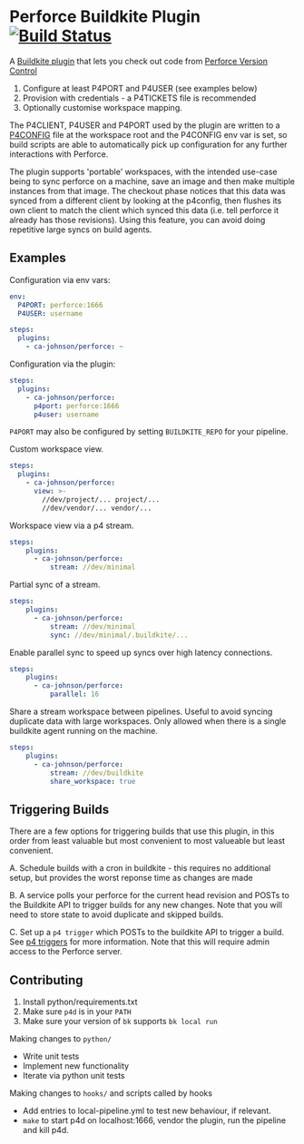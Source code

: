 # Perforce Buildkite Plugin [![Build Status](https://travis-ci.com/ca-johnson/perforce-buildkite-plugin.svg?branch=master)](https://travis-ci.com/ca-johnson/perforce-buildkite-plugin)

A [Buildkite plugin](https://buildkite.com/docs/agent/v3/plugins) that lets you check out code from [Perforce Version Control](https://www.perforce.com/products/helix-core)

1. Configure at least P4PORT and P4USER (see examples below)
2. Provision with credentials - a P4TICKETS file is recommended
3. Optionally customise workspace mapping.

The P4CLIENT, P4USER and P4PORT used by the plugin are written to a [P4CONFIG](https://www.perforce.com/manuals/v16.2/cmdref/P4CONFIG.html) file at the workspace root and the P4CONFIG env var is set, so build scripts are able to automatically pick up configuration for any further interactions with Perforce.

The plugin supports 'portable' workspaces, with the intended use-case being to sync perforce on a machine, save an image and then make multiple instances from that image. The checkout phase notices that this data was synced from a different client by looking at the p4config, then flushes its own client to match the client which synced this data (i.e. tell perforce it already has those revisions). Using this feature, you can avoid doing repetitive large syncs on build agents.

## Examples

Configuration via env vars:

```yaml
env:
  P4PORT: perforce:1666
  P4USER: username

steps:
  plugins:
    - ca-johnson/perforce: ~
```

Configuration via the plugin:

```yaml
steps:
  plugins:
    - ca-johnson/perforce:
      p4port: perforce:1666
      p4user: username
```

`P4PORT` may also be configured by setting `BUILDKITE_REPO` for your pipeline.

Custom workspace view.

```yaml
steps:
  plugins:
    - ca-johnson/perforce:
      view: >-
        //dev/project/... project/...
        //dev/vendor/... vendor/...
```

Workspace view via a p4 stream.

```yaml
steps:
    plugins:
      - ca-johnson/perforce:
          stream: //dev/minimal
```

Partial sync of a stream.

```yaml
steps:
    plugins:
      - ca-johnson/perforce:
          stream: //dev/minimal
          sync: //dev/minimal/.buildkite/...
```

Enable parallel sync to speed up syncs over high latency connections.

```yaml
steps:
    plugins:
      - ca-johnson/perforce:
          parallel: 16
```

Share a stream workspace between pipelines. Useful to avoid syncing duplicate data with large workspaces.
Only allowed when there is a single buildkite agent running on the machine.

```yaml
steps:
    plugins:
      - ca-johnson/perforce:
          stream: //dev/buildkite
          share_workspace: true
```


## Triggering Builds

There are a few options for triggering builds that use this plugin, in this order from least valuable but most convenient to most valueable but least convenient.

A. Schedule builds with a cron in buildkite - this requires no additional setup, but provides the worst reponse time as changes are made

B. A service polls your perforce for the current head revision and POSTs to the Buildkite API to trigger builds for any new changes. Note that you will need to store state to avoid duplicate and skipped builds.

C. Set up a `p4 trigger` which POSTs to the buildkite API to trigger a build. See [p4 triggers](https://www.perforce.com/manuals/v18.1/cmdref/Content/CmdRef/p4_triggers.html) for more information. Note that this will require admin access to the Perforce server.

## Contributing

1. Install python/requirements.txt
2. Make sure `p4d` is in your `PATH`
3. Make sure your version of `bk` supports `bk local run`

Making changes to `python/`
* Write unit tests
* Implement new functionality
* Iterate via python unit tests

Making changes to `hooks/` and scripts called by hooks
* Add entries to local-pipeline.yml to test new behaviour, if relevant.
* `make` to start p4d on localhost:1666, vendor the plugin, run the pipeline and kill p4d.

